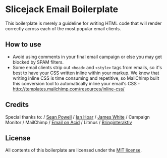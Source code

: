 # Slicejack Email Boilerplate
This boilerplate is merely a guideline for writing HTML code that will render correctly across each of the most popular email clients.

## How to use
- Avoid using comments in your final email campaign or else you may get blocked by SPAM filters.
- Some email clients strip out `<head>` and `<style>` tags from emails, so it's best to have your CSS written inline within your markup. We know that writing inline CSS is time consuming and repetitive, so MailChimp built this conversion tool to automatically inline your email's CSS - http://templates.mailchimp.com/resources/inline-css/

## Credits
Special thanks to: 
/ [Sean Powell](https://github.com/seanpowell/Email-Boilerplate)
/ [Ian Hoar](http://www.ianhoar.com/)
/ [James White](https://blog.jmwhite.co.uk)
/ Campaign Monitor
/ MailChimp
/ [Email on Acid](http://www.emailology.org/#1)
/ Litmus
/ [Bringinteraktiv](http://removebluelinks.com)

## License
All contents of this boilerplate are licensed under the [MIT license](https://github.com/Slicejack/slicejack-email-boilerplate/blob/master/LICENSE).